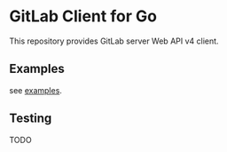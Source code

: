 # GitLab Client for Go

This repository provides GitLab server Web API v4 client.

## Examples

see [examples](./examples/).

## Testing

TODO
